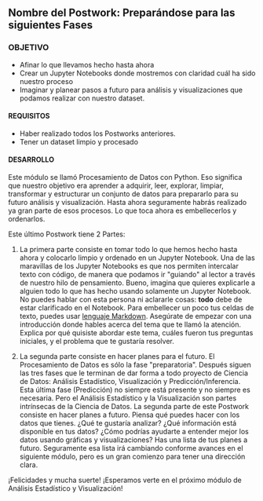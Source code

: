  ## Nombre del Postwork: Preparándose para las siguientes Fases

### OBJETIVO 

- Afinar lo que llevamos hecho hasta ahora
- Crear un Jupyter Notebooks donde mostremos con claridad cuál ha sido nuestro proceso
- Imaginar y planear pasos a futuro para análisis y visualizaciones que podamos realizar con nuestro dataset.

#### REQUISITOS 

- Haber realizado todos los Postworks anteriores.
- Tener un dataset limpio y procesado

#### DESARROLLO

Este módulo se llamó Procesamiento de Datos con Python. Eso significa que nuestro objetivo era aprender a adquirir, leer, explorar, limpiar, transformar y estructurar un conjunto de datos para prepararlo para su futuro análisis y visualización. Hasta ahora seguramente habrás realizado ya gran parte de esos procesos. Lo que toca ahora es embellecerlos y ordenarlos.

Este último Postwork tiene 2 Partes:

1. La primera parte consiste en tomar todo lo que hemos hecho hasta ahora y colocarlo limpio y ordenado en un Jupyter Notebook. Una de las maravillas de los Jupyter Notebooks es que nos permiten intercalar texto con código, de manera que podamos ir "guiando" al lector a través de nuestro hilo de pensamiento. Bueno, imagina que quieres explicarle a alguien todo lo que has hecho usando solamente un Jupyter Notebook. No puedes hablar con esta persona ni aclararle cosas: **todo** debe de estar clarificado en el Notebook. Para embellecer un poco tus celdas de texto, puedes usar [lenguaje Markdown](https://medium.com/ibm-data-science-experience/markdown-for-jupyter-notebooks-cheatsheet-386c05aeebed). Asegúrate de empezar con una introducción donde hables acerca del tema que te llamó la atención. Explica por qué quisiste abordar este tema, cuáles fueron tus preguntas iniciales, y el problema que te gustaría resolver.

2. La segunda parte consiste en hacer planes para el futuro. El Procesamiento de Datos es sólo la fase "preparatoria". Después siguen las tres fases que le terminan de dar forma a todo proyecto de Ciencia de Datos: Análisis Estadístico, Visualización y Predicción/Inferencia. Esta última fase (Predicción) no siempre está presente y no siempre es necesaria. Pero el Análisis Estadístico y la Visualización son partes intrínsecas de la Ciencia de Datos. La segunda parte de este Postwork consiste en hacer planes a futuro. Piensa qué puedes hacer con los datos que tienes. ¿Qué te gustaría analizar? ¿Qué información está disponible en tus datos? ¿Cómo podrías ayudarte a entender mejor los datos usando gráficas y visualizaciones? Has una lista de tus planes a futuro. Seguramente esa lista irá cambiando conforme avances en el siguiente módulo, pero es un gran comienzo para tener una dirección clara.

¡Felicidades y mucha suerte! ¡Esperamos verte en el próximo módulo de Análisis Estadístico y Visualización!